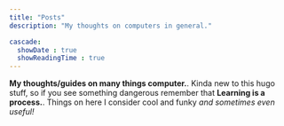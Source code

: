 ```yaml
---
title: "Posts"
description: "My thoughts on computers in general."

cascade:
  showDate : true
  showReadingTime : true
---
```


**My thoughts/guides on many things computer.**. Kinda new to this hugo stuff, so if you see something dangerous remember that **Learning is a process.**. Things on here I consider cool and funky *and sometimes even useful!*
